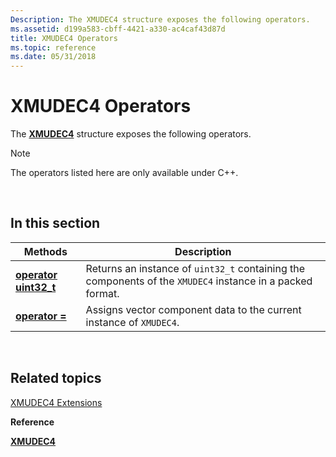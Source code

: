 ```yaml
---
Description: The XMUDEC4 structure exposes the following operators.
ms.assetid: d199a583-cbff-4421-a330-ac4caf43d87d
title: XMUDEC4 Operators
ms.topic: reference
ms.date: 05/31/2018
---
```


# XMUDEC4 Operators

The [**XMUDEC4**](/windows/win32/api/directxpackedvector/ns-directxpackedvector-xmudec4) structure exposes the following operators.

> [!Note]  
> The operators listed here are only available under C++.

 

## In this section



| Methods                                                            | Description                                                                                                           |
|--------------------------------------------------------------------|-----------------------------------------------------------------------------------------------------------------------|
| [**operator uint32\_t**](/windows/win32/api/directxpackedvector/nf-directxpackedvector-xmudec4-operatoruint32_t)<br/> | Returns an instance of `uint32_t` containing the components of the `XMUDEC4` instance in a packed format. <br/> |
| [**operator =**](xmudec4-operator-eq.md)<br/>               | Assigns vector component data to the current instance of `XMUDEC4`. <br/>                                       |



 

## Related topics

<dl> <dt>

[XMUDEC4 Extensions](ovw-xmudec4-extensions.md)
</dt> <dt>

**Reference**
</dt> <dt>

[**XMUDEC4**](/windows/win32/api/directxpackedvector/ns-directxpackedvector-xmudec4)
</dt> </dl>

 

 